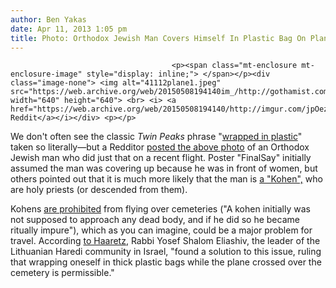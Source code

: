 ```yaml
---
author: Ben Yakas
date: Apr 11, 2013 1:05 pm
title: Photo: Orthodox Jewish Man Covers Himself In Plastic Bag On Plane
---
```


	
										<p><span class="mt-enclosure mt-enclosure-image" style="display: inline;"> </span></p><div class="image-none"> <img alt="41112plane1.jpeg" src="https://web.archive.org/web/20150508194140im_/http://gothamist.com/attachments/byakas/41112plane1.jpeg" width="640" height="640"> <br> <i> <a href="https://web.archive.org/web/20150508194140/http://imgur.com/jpOezc5">via Reddit</a></i></div> <p></p>

<p>We don&apos;t often see the classic <em>Twin Peaks</em> phrase &quot;<a href="https://web.archive.org/web/20150508194140/http://www.youtube.com/watch?v=cymp70Jn1UE">wrapped in plastic</a>&quot; taken so literally&#x2014;but a Redditor <a href="https://web.archive.org/web/20150508194140/http://www.reddit.com/r/atheism/comments/1c4jie/an_orthodox_jew_in_an_airplane_with_women_so_he">posted the above photo</a> of an Orthodox Jewish man who did just that on a recent flight. Poster &quot;FinalSay&quot; initially assumed the man was covering up because he was in front of women, but others pointed out that it is much more likely that the man is <a href="https://web.archive.org/web/20150508194140/http://en.wikipedia.org/wiki/Kohen">a &quot;Kohen&quot;,</a> who are holy priests (or descended from them). </p>

<p>Kohens <a href="https://web.archive.org/web/20150508194140/http://judaism.about.com/od/jewishbeliefsandlaws/f/kohen_dead.htm">are prohibited</a> from flying over cemeteries (&quot;A kohen initially was not supposed to approach any dead body, and if he did so he became ritually impure&quot;), which as you can imagine, could be a major problem for travel. According <a href="https://web.archive.org/web/20150508194140/http://www.haaretz.com/news/ultra-orthodox-passengers-riot-aboard-el-al-plane-over-screening-of-film-1.243447">to Haaretz</a>, Rabbi Yosef Shalom Eliashiv, the leader of the Lithuanian Haredi community in Israel, &quot;found a solution to this issue, ruling that wrapping oneself in thick plastic bags while the plane crossed over the cemetery is permissible.&quot;</p>					
										
									
				